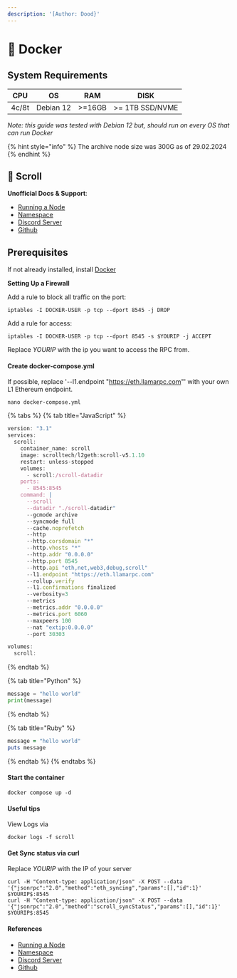 ```yaml
---
description: '[Author: Dood}'
---
```


# 📜 Docker

## System Requirements

| CPU   | OS        | RAM    | DISK            |
| ----- | --------- | ------ | --------------- |
| 4c/8t | Debian 12 | >=16GB | >= 1TB SSD/NVME |

_Note: this guide was tested with Debian 12 but, should run on every OS that can run Docker_

{% hint style="info" %}
The archive node size was 300G as of 29.02.2024
{% endhint %}

## 📜 Scroll

**Unofficial Docs & Support**: &#x20;

* [Running a Node](https://scrollzkp.notion.site/Running-a-Scroll-L2geth-Node-Scroll-Mainnet-9d7b8aa810fc4cc4ae4add8b707a392d#6d5d8f157b6243128dbe2742a2bc272c)&#x20;
* [Namespace](https://scrollzkp.notion.site/Scroll-RPCs-scroll-namespace-e756b0df98fe42cda8a707083486f9e8)
* [Discord Server](https://discord.gg/99ERMfPC)
* [Github](https://github.com/scroll-tech/)

## Prerequisites

If not already installed, install [Docker ](https://docs.docker.com/engine/install/debian/)

**Setting Up a Firewall**&#x20;

&#x20;Add a rule to block all traffic on the port:

```
iptables -I DOCKER-USER -p tcp --dport 8545 -j DROP
```

Add a rule for access:

```
iptables -I DOCKER-USER -p tcp --dport 8545 -s $YOURIP -j ACCEPT
```

Replace $YOURIP$ with the ip you want to access the RPC from.

#### Create docker-compose.yml

If possible, replace '--l1.endpoint "https://eth.llamarpc.com"'  with your own L1 Ethereum endpoint.

```
nano docker-compose.yml
```

{% tabs %}
{% tab title="JavaScript" %}
```javascript
version: "3.1"
services:
  scroll:
    container_name: scroll
    image: scrolltech/l2geth:scroll-v5.1.10
    restart: unless-stopped
    volumes:
      - scroll:/scroll-datadir
    ports:
      - 8545:8545
    command: |
      --scroll
      --datadir "./scroll-datadir"
      --gcmode archive
      --syncmode full
      --cache.noprefetch
      --http
      --http.corsdomain "*"
      --http.vhosts "*"
      --http.addr "0.0.0.0"
      --http.port 8545
      --http.api "eth,net,web3,debug,scroll"
      --l1.endpoint "https://eth.llamarpc.com"
      --rollup.verify
      --l1.confirmations finalized
      --verbosity=3
      --metrics
      --metrics.addr "0.0.0.0"
      --metrics.port 6060
      --maxpeers 100
      --nat "extip:0.0.0.0"
      --port 30303

volumes:
  scroll:

```
{% endtab %}

{% tab title="Python" %}
```python
message = "hello world"
print(message)
```
{% endtab %}

{% tab title="Ruby" %}
```ruby
message = "hello world"
puts message
```
{% endtab %}
{% endtabs %}

#### Start the container

```
docker compose up -d 
```

#### Useful tips

View Logs via

```
docker logs -f scroll
```

#### Get Sync status via curl&#x20;

Replace $YOURIP$ with the IP of your server

```
curl -H "Content-type: application/json" -X POST --data '{"jsonrpc":"2.0","method":"eth_syncing","params":[],"id":1}' $YOURIP$:8545
curl -H "Content-type: application/json" -X POST --data '{"jsonrpc":"2.0","method":"scroll_syncStatus","params":[],"id":1}' $YOURIP$:8545
```

#### References

* [Running a Node](https://scrollzkp.notion.site/Running-a-Scroll-L2geth-Node-Scroll-Mainnet-9d7b8aa810fc4cc4ae4add8b707a392d#6d5d8f157b6243128dbe2742a2bc272c)&#x20;
* [Namespace](https://scrollzkp.notion.site/Scroll-RPCs-scroll-namespace-e756b0df98fe42cda8a707083486f9e8)
* [Discord Server](https://discord.gg/99ERMfPC)
* [Github](https://github.com/scroll-tech/)



